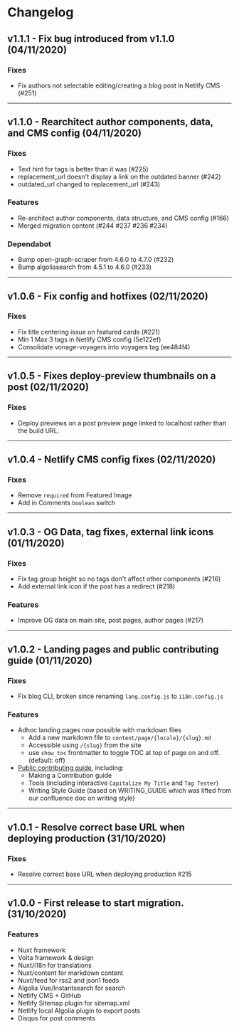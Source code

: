 # Changelog

## v1.1.1 - Fix bug introduced from v1.1.0 (04/11/2020)
### Fixes

- Fix authors not selectable editing/creating a blog post in Netlify CMS (#251)
---

## v1.1.0 - Rearchitect author components, data, and CMS config (04/11/2020)
### Fixes
- Text hint for tags is better than it was (#225)
- replacement_url doesn't display a link on the outdated banner (#242)
- outdated_url changed to replacement_url (#243)

### Features
- Re-architect author components, data structure, and CMS config (#166)
- Merged migration content (#244 #237 #236 #234)

### Dependabot
- Bump open-graph-scraper from 4.6.0 to 4.7.0 (#232) 
- Bump algoliasearch from 4.5.1 to 4.6.0 (#233)
---

## v1.0.6 - Fix config and hotfixes (02/11/2020)
### Fixes

- Fix title centering issue on featured cards (#221)
- Min 1 Max 3 tags in Netlify CMS config (5e122ef)
- Consolidate vonage-voyagers into voyagers tag (ee484f4)
---

## v1.0.5 - Fixes deploy-preview thumbnails on a post (02/11/2020)
### Fixes

- Deploy previews on a post preview page linked to localhost rather than the build URL.
---

## v1.0.4 - Netlify CMS config fixes (02/11/2020)
### Fixes

- Remove `required` from Featured Image
- Add in Comments `boolean` switch
---

## v1.0.3 - OG Data, tag fixes, external link icons (01/11/2020)
### Fixes

- Fix tag group height so no tags don't affect other components (#216)
- Add external link icon if the post has a redirect (#218)

### Features

- Improve OG data on main site, post pages, author pages (#217)
---

## v1.0.2 - Landing pages and public contributing guide (01/11/2020)
### Fixes

- Fix blog CLI, broken since renaming `lang.config.js` to `i18n.config.js`

### Features

- Adhoc landing pages now possible with markdown files
  - Add a new markdown file to `content/page/{locale}/{slug}.md`
  - Accessible using `/{slug}` from the site
  - use `show_toc` frontmatter to toggle TOC at top of page on and off. (default: off)
- [Public contributing guide](https://vonage-deved-platform.netlify.app/contributing), including:
  - Making a Contribution guide
  - Tools (including interactive `Capitalize My Title` and `Tag Tester`)
  - Writing Style Guide (based on WRITING_GUIDE which was lifted from our confluence doc on writing style)
---

## v1.0.1 - Resolve correct base URL when deploying production (31/10/2020)
### Fixes

- Resolve correct base URL when deploying production #215 
---

## v1.0.0 - First release to start migration. (31/10/2020)
### Features

- Nuxt framework
- Volta framework & design
- Nuxt/i18n for translations
- Nuxt/content for markdown content
- Nuxt/feed for rss2 and json1 feeds
- Algolia Vue/Instantsearch for search
- Netlify CMS + GitHub
- Netlify Sitemap plugin for sitemap.xml
- Netlify local Algolia plugin to export posts
- Disqus for post comments